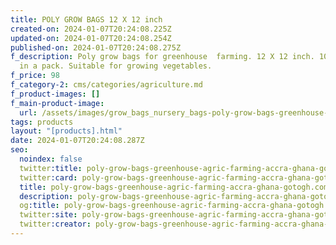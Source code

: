 ```yaml
---
title: POLY GROW BAGS 12 X 12 inch
created-on: 2024-01-07T20:24:08.225Z
updated-on: 2024-01-07T20:24:08.254Z
published-on: 2024-01-07T20:24:08.275Z
f_description: Poly grow bags for greenhouse  farming. 12 X 12 inch. 100 Pieces
  in a pack. Suitable for growing vegetables.
f_price: 98
f_category-2: cms/categories/agriculture.md
f_product-images: []
f_main-product-image:
  url: /assets/images/grow_bags_nursery_bags-poly-grow-bags-greenhouse-agric-farming-accra-ghana-gotogh.com-nursery-bags.webp
tags: products
layout: "[products].html"
date: 2024-01-07T20:24:08.287Z
seo:
  noindex: false
  twitter:title: poly-grow-bags-greenhouse-agric-farming-accra-ghana-gotogh.com-nursery-bags
  twitter:card: poly-grow-bags-greenhouse-agric-farming-accra-ghana-gotogh.com-nursery-bags
  title: poly-grow-bags-greenhouse-agric-farming-accra-ghana-gotogh.com-nursery-bags
  description: poly-grow-bags-greenhouse-agric-farming-accra-ghana-gotogh.com-nursery-bags
  og:title: poly-grow-bags-greenhouse-agric-farming-accra-ghana-gotogh.com-nursery-bags
  twitter:site: poly-grow-bags-greenhouse-agric-farming-accra-ghana-gotogh.com-nursery-bags
  twitter:creator: poly-grow-bags-greenhouse-agric-farming-accra-ghana-gotogh.com-nursery-bags
---
```

